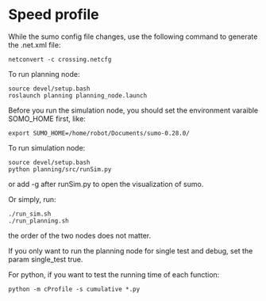 # Speed profile

While the sumo config file changes, use the following command to generate the .net.xml file:
```
netconvert -c crossing.netcfg
```
To run planning node:
```
source devel/setup.bash
roslaunch planning planning_node.launch
```

Before you run the simulation node, you should set the environment varaible SOMO_HOME first, like:
```
export SUMO_HOME=/home/robot/Documents/sumo-0.28.0/
```

To run simulation node:
```
source devel/setup.bash
python planning/src/runSim.py
```
or add -g after runSim.py to open the visualization of sumo.

Or simply, run:
```
./run_sim.sh
./run_planning.sh
```
the order of the two nodes does not matter.

If you only want to run the planning node for single test and debug, set the param single_test true.

For python, if you want to test the running time of each function:
```
python -m cProfile -s cumulative *.py
```
